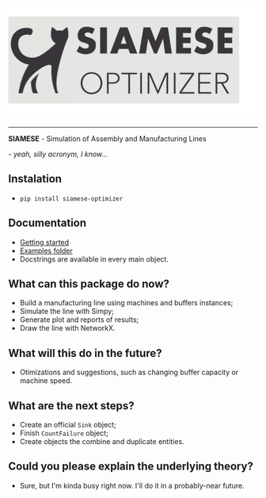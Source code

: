 <div align="center">
  <img src="https://raw.githubusercontent.com/GusFurtado/siamese-optimizer/main/assets/logo.png"><br>
</div>

---

**SIAMESE** - Simulation of Assembly and Manufacturing Lines

*- yeah, silly acronym, I know...*

## Instalation

- `pip install siamese-optimizer`

## Documentation

- [Getting started](examples/Getting%20Started.ipynb)
- [Examples folder](examples)
- Docstrings are available in every main object.

## What can this package do now?

- Build a manufacturing line using machines and buffers instances;
- Simulate the line with Simpy;
- Generate plot and reports of results;
- Draw the line with NetworkX.

## What will this do in the future?

- Otimizations and suggestions, such as changing buffer capacity or machine speed.

## What are the next steps?

- Create an official `Sink` object;
- Finish `CountFailure` object;
- Create objects the combine and duplicate entities.


## Could you please explain the underlying theory?

- Sure, but I'm kinda busy right now. I'll do it in a probably-near future.
